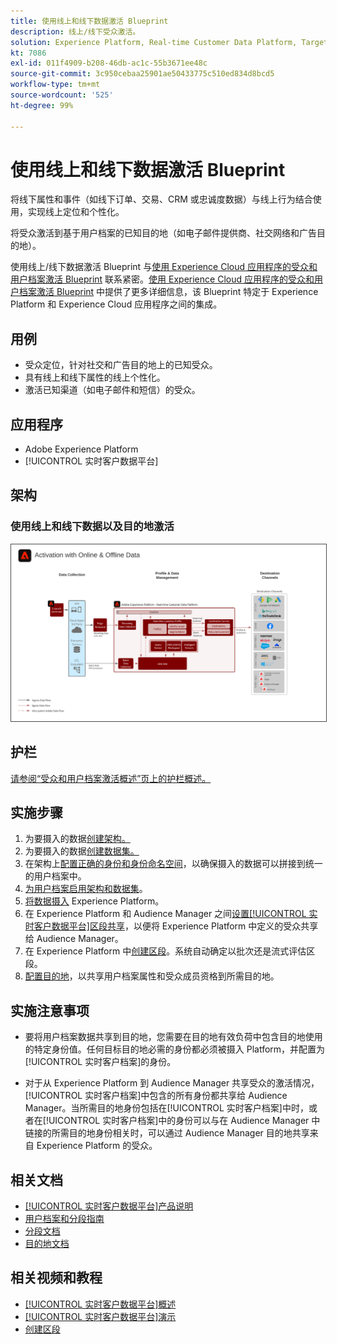 ```yaml
---
title: 使用线上和线下数据激活 Blueprint
description: 线上/线下受众激活。
solution: Experience Platform, Real-time Customer Data Platform, Target, Audience Manager, Analytics, Experience Cloud Services, Data Collection
kt: 7086
exl-id: 011f4909-b208-46db-ac1c-55b3671ee48c
source-git-commit: 3c950cebaa25901ae50433775c510ed834d8bcd5
workflow-type: tm+mt
source-wordcount: '525'
ht-degree: 99%

---
```


# 使用线上和线下数据激活 Blueprint

将线下属性和事件（如线下订单、交易、CRM 或忠诚度数据）与线上行为结合使用，实现线上定位和个性化。

将受众激活到基于用户档案的已知目的地（如电子邮件提供商、社交网络和广告目的地）。

使用线上/线下数据激活 Blueprint 与[使用 Experience Cloud 应用程序的受众和用户档案激活 Blueprint](platform-and-applications.md) 联系紧密。[使用 Experience Cloud 应用程序的受众和用户档案激活 Blueprint](platform-and-applications.md) 中提供了更多详细信息，该 Blueprint 特定于 Experience Platform 和 Experience Cloud 应用程序之间的集成。

## 用例

* 受众定位，针对社交和广告目的地上的已知受众。
* 具有线上和线下属性的线上个性化。
* 激活已知渠道（如电子邮件和短信）的受众。

## 应用程序

* Adobe Experience Platform   
* [!UICONTROL 实时客户数据平台]

## 架构

### 使用线上和线下数据以及目的地激活

<img src="assets/online_offline_activation.svg" alt="线上/线下受众激活 Blueprint 的参考架构" style="border:1px solid #4a4a4a" />
<br>

## 护栏

[请参阅“受众和用户档案激活概述”页上的护栏概述。](overview.md)

## 实施步骤

1. 为要摄入的数据[创建架构。](https://experienceleague.adobe.com/?recommended=ExperiencePlatform-D-1-2021.1.xdm)
1. 为要摄入的数据[创建数据集。](https://experienceleague.adobe.com/docs/platform-learn/tutorials/data-ingestion/create-datasets-and-ingest-data.html?lang=zh-Hans)
1. 在架构上[配置正确的身份和身份命名空间](https://experienceleague.adobe.com/docs/platform-learn/tutorials/identities/label-ingest-and-verify-identity-data.html?lang=zh-Hans)，以确保摄入的数据可以拼接到统一的用户档案中。
1. [为用户档案启用架构和数据集](https://experienceleague.adobe.com/docs/platform-learn/tutorials/profiles/bring-data-into-the-real-time-customer-profile.html?lang=zh-Hans)。
1. [将数据摄入](https://experienceleague.adobe.com/?recommended=ExperiencePlatform-D-1-2020.1.dataingestion&amp;lang=zh-Hans) Experience Platform。
1. 在 Experience Platform 和 Audience Manager 之间[设置[!UICONTROL 实时客户数据平台]区段共享](https://www.adobe.com/go/audiences)，以便将 Experience Platform 中定义的受众共享给 Audience Manager。
1. 在 Experience Platform 中[创建区段](https://experienceleague.adobe.com/docs/platform-learn/tutorials/segments/create-segments.html?lang=zh-Hans)。系统自动确定以批次还是流式评估区段。
1. [配置目的地](https://experienceleague.adobe.com/docs/platform-learn/tutorials/destinations/create-destinations-and-activate-data.html?lang=zh-Hans)，以共享用户档案属性和受众成员资格到所需目的地。

## 实施注意事项

* 要将用户档案数据共享到目的地，您需要在目的地有效负荷中包含目的地使用的特定身份值。任何目标目的地必需的身份都必须被摄入 Platform，并配置为[!UICONTROL 实时客户档案]的身份。

* 对于从 Experience Platform 到 Audience Manager 共享受众的激活情况，[!UICONTROL 实时客户档案]中包含的所有身份都共享给 Audience Manager。当所需目的地身份包括在[!UICONTROL 实时客户档案]中时，或者在[!UICONTROL 实时客户档案]中的身份可以与在 Audience Manager 中链接的所需目的地身份相关时，可以通过 Audience Manager 目的地共享来自 Experience Platform 的受众。

## 相关文档

* [[!UICONTROL 实时客户数据平台]产品说明](https://helpx.adobe.com/cn/legal/product-descriptions/real-time-customer-data-platform.html)
* [用户档案和分段指南](https://experienceleague.adobe.com/docs/experience-platform/profile/guardrails.html?lang=zh-Hans)
* [分段文档](https://experienceleague.adobe.com/docs/experience-platform/segmentation/api/streaming-segmentation.html?lang=zh-Hans)
* [目的地文档](https://experienceleague.adobe.com/docs/experience-platform/destinations/catalog/overview.html?lang=zh-Hans)

## 相关视频和教程

* [[!UICONTROL 实时客户数据平台]概述](https://experienceleague.adobe.com/docs/platform-learn/tutorials/application-services/rtcdp/understanding-the-real-time-customer-data-platform.html?lang=zh-Hans)
* [[!UICONTROL 实时客户数据平台]演示](https://experienceleague.adobe.com/docs/platform-learn/tutorials/application-services/rtcdp/demo.html?lang=zh-Hans)
* [创建区段](https://experienceleague.adobe.com/docs/platform-learn/tutorials/segments/create-segments.html)
